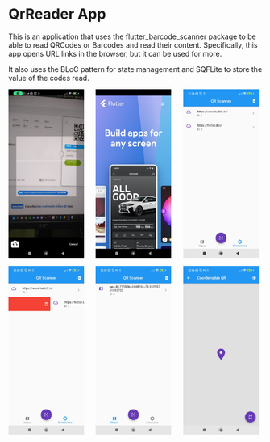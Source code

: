 # QrReader App

This is an application that uses the flutter_barcode_scanner package to be able to read QRCodes or Barcodes and read their content. Specifically, this app opens URL links in the browser, but it can be used for more.

It also uses the BLoC pattern for state management and SQFLite to store the value of the codes read.

<div style="display: grid; grid-template-columns: repeat(auto-fill, minmax(150px, 1fr)); gap: 16px">
  <img width="150" src="screenshot1.jpg" alt="Screenshot 1">
  <img width="150" src="screenshot2.jpg" alt="Screenshot 2">
  <img width="150" src="screenshot3.jpg" alt="Screenshot 3">
  <img width="150" src="screenshot4.jpg" alt="Screenshot 4">
  <img width="150" src="screenshot5.jpg" alt="Screenshot 5">
  <img width="150" src="screenshot6.jpg" alt="Screenshot 6">
</div>
